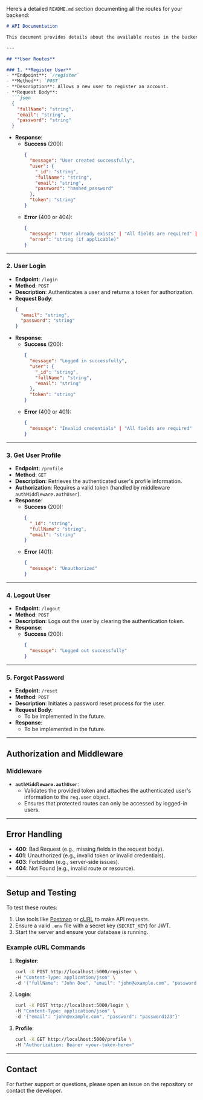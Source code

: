 Here’s a detailed `README.md` section documenting all the routes for your backend:

```markdown
# API Documentation

This document provides details about the available routes in the backend, including descriptions, HTTP methods, examples, and the type of data expected for each endpoint.

---

## **User Routes**

### 1. **Register User**
- **Endpoint**: `/register`
- **Method**: `POST`
- **Description**: Allows a new user to register an account.
- **Request Body**:
  ```json
  {
    "fullName": "string",
    "email": "string",
    "password": "string"
  }
  ```
- **Response**:
  - **Success** (200):
    ```json
    {
      "message": "User created successfully",
      "user": {
        "_id": "string",
        "fullName": "string",
        "email": "string",
        "password": "hashed_password"
      },
      "token": "string"
    }
    ```
  - **Error** (400 or 404):
    ```json
    {
      "message": "User already exists" | "All fields are required" | "something went wrong",
      "error": "string (if applicable)"
    }
    ```

---

### 2. **User Login**
- **Endpoint**: `/login`
- **Method**: `POST`
- **Description**: Authenticates a user and returns a token for authorization.
- **Request Body**:
  ```json
  {
    "email": "string",
    "password": "string"
  }
  ```
- **Response**:
  - **Success** (200):
    ```json
    {
      "message": "Logged in successfully",
      "user": {
        "_id": "string",
        "fullName": "string",
        "email": "string"
      },
      "token": "string"
    }
    ```
  - **Error** (400 or 401):
    ```json
    {
      "message": "Invalid credentials" | "All fields are required"
    }
    ```

---

### 3. **Get User Profile**
- **Endpoint**: `/profile`
- **Method**: `GET`
- **Description**: Retrieves the authenticated user's profile information.
- **Authorization**: Requires a valid token (handled by middleware `authMiddleware.authUser`).
- **Response**:
  - **Success** (200):
    ```json
    {
      "_id": "string",
      "fullName": "string",
      "email": "string"
    }
    ```
  - **Error** (401):
    ```json
    {
      "message": "Unauthorized"
    }
    ```

---

### 4. **Logout User**
- **Endpoint**: `/logout`
- **Method**: `POST`
- **Description**: Logs out the user by clearing the authentication token.
- **Response**:
  - **Success** (200):
    ```json
    {
      "message": "Logged out successfully"
    }
    ```

---

### 5. **Forgot Password**
- **Endpoint**: `/reset`
- **Method**: `POST`
- **Description**: Initiates a password reset process for the user.
- **Request Body**:
  - To be implemented in the future.
- **Response**:
  - To be implemented in the future.

---

## **Authorization and Middleware**
### **Middleware**
- **`authMiddleware.authUser`**:
  - Validates the provided token and attaches the authenticated user's information to the `req.user` object.
  - Ensures that protected routes can only be accessed by logged-in users.

---

## **Error Handling**
- **400**: Bad Request (e.g., missing fields in the request body).
- **401**: Unauthorized (e.g., invalid token or invalid credentials).
- **403**: Forbidden (e.g., server-side issues).
- **404**: Not Found (e.g., invalid route or resource).

---

## **Setup and Testing**
To test these routes:
1. Use tools like [Postman](https://www.postman.com/) or [cURL](https://curl.se/) to make API requests.
2. Ensure a valid `.env` file with a secret key (`SECRET_KEY`) for JWT.
3. Start the server and ensure your database is running.

### **Example cURL Commands**
1. **Register**:
   ```bash
   curl -X POST http://localhost:5000/register \
   -H "Content-Type: application/json" \
   -d '{"fullName": "John Doe", "email": "john@example.com", "password": "password123"}'
   ```
2. **Login**:
   ```bash
   curl -X POST http://localhost:5000/login \
   -H "Content-Type: application/json" \
   -d '{"email": "john@example.com", "password": "password123"}'
   ```
3. **Profile**:
   ```bash
   curl -X GET http://localhost:5000/profile \
   -H "Authorization: Bearer <your-token-here>"
   ```
---

## **Contact**
For further support or questions, please open an issue on the repository or contact the developer.
```